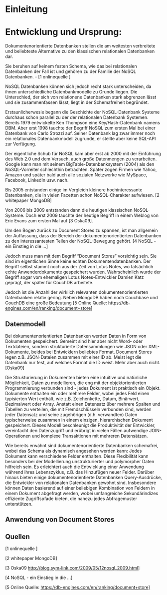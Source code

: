 # Einleitung


# Entwicklung und Ursprung:

Dokumentenorientierte Datenbanken stellen die am weitesten verbreitete und beliebteste Alternative zu den klassischen relationalen Datenbanken dar. 



Sie beruhen auf keinem festen Schema, wie das bei relationalen Datenbanken der Fall ist und gehören zu der Familie der NoSQL Datenbanken. - [1 onlinequelle ]

NoSQL Datenbanken können sich jedoch recht stark unterscheiden, da ihnen unterschiedliche Datenbankmodelle zu Grunde liegen. Die Unterschied, der sich von relationene Datenbanken stark abgrenzen lässt und sie zusammenfassen lässt, liegt in der Schemafreiheit begründet. 

Erstaunlicherwesie begann die Geschichte der NoSQL-Datenbank Systeme durchaus schon parallel zu der der relationalen Datenbank Systemen. Bereits 1979 entwickelte Ken Thompson eine Key/Hash-Datenbank namens DBM. Aber erst 1998 tauchte der Begriff NoSQL zum ersten Mal bei einer Datenbank von Carlo Strozzi auf. Seiner Datenbank lag zwar immer noch ein relationales Datenbankmodell zugrunde, er stellte aber keine SQL-API zur Verfügung.

Der eigentliche Schub für NoSQL kam aber erst ab 2000 mit der Einführung des Web 2.0 und dem Versuch, auch große Datenmengen zu verarbeiten. Google kann man mit seinem BigTable-Datenbanksystem (2004) als den NoSQL-Vorreiter schlechthin betrachten. Später zogen Firmen wie Yahoo, Amazon und später bald auch alle sozialen Netzwerke wie MySpace, Facebook, LinkedIn usw. nach. 

Bis 2005 entstanden einige im Vergleich kleinere hochinteressante Datenbanken, die in vielen Facetten schon NoSQL-Charakter aufwiesen. [2 whitepaper MongoDB]

Von 2006 bis 2009 entstanden dann die heutigen klassischen NoSQL-Systeme. Doch erst 2009 tauchte der heutige Begriff in einem Weblog von Eric Evans zum ersten Mal auf [3 Oska09].  

Um den Bogen zurück zu  Document Stores zu spannen, ist man allgemein der Auffassung, dass der Bereich der dokumentenorientierten Datenbanken zu den interessantesten Teilen der NoSQL-Bewegung gehört. [4 NoSQL - ein Einstieg in die …]

Jedoch muss man mit dem Begriff  “Document Stores” vorsichtig sein. Sie sind im eigentlichen Sinne keine echten Dokumentendatenbanken. Der Begriff selbst stammt noch aus der Zeit von Lotus Notes, wo tatsächlich echte Anwenderdokumente gespeichert wurden. Wahrscheinlich wurde der Begriff sogar vom ehemaligen Lotus Notes-Entwickler Damien Katz geprägt, der später für CouchDB arbeitete.

Jedoch ist die Anzahl der wirklich relevanten dokumentenorientierten Datenbanken relativ gering. Neben MongoDB haben noch Couchbase und CouchDB eine große Bedeutung [5 Online Quelle: https://db-engines.com/en/ranking/document+store]



## Datenmodell

Bei dokumentenorientierten Datenbanken werden Daten in Form von Dokumenten gespeichert. Gemeint sind hier aber nicht Word- oder Textdateien, sondern strukturierte Datensammlungen wie JSON oder XML-Dokumente, beides bei Entwicklern beliebtes Format. Document Stores legen z.B. JSON-Dateien zusammen mit einer ID ab. Meist legt die Datenbank nur fest, auf welches Format die ID weist. Mehr aber auch nicht. [Oska09]

Die Strukturierung in Dokumenten bieten eine intuitive und natürliche Möglichkeit, Daten zu modellieren, die eng mit der objektorientierten Programmierung verbunden sind - jedes Dokument ist praktisch ein Objekt. Dokumente enthalten ein oder mehrere Felder, wobei jedes Feld einen typisierten Wert enthält, wie z.B. Zeichenkette, Datum, Binärwert, Dezimalwert oder Array. Anstatt einen Datensatz über mehrere Spalten und Tabellen zu verteilen, die mit Fremdschlüsseln verbunden sind, werden jeder Datensatz und seine zugehörigen (d.h. verwandten) Daten typischerweise zusammen in einem einzigen, hierarchischen Dokument gespeichert. Dieses Modell beschleunigt die Produktivität der Entwickler, vereinfacht den Datenzugriff und erübrigt in vielen Fällen aufwendige JOIN-Operationen und komplexe Transaktionen mit mehreren Datensätzen.

Wie bereits erwähnt sind dokumentenorientierte Datenbanken schemafrei, wobei das Schema als dynamisch angesehen werden kann: Jedes Dokument kann verschiedene Felder enthalten. Diese Flexibilität kann besonders bei der Modellierung unstrukturierter und polymorpher Daten hilfreich sein. Es erleichtert auch die Entwicklung einer Anwendung während ihres Lebenszyklus, z.B. das Hinzufügen neuer Felder. Darüber hinaus bieten einige dokumentenorientierte Datenbanken Query-Ausdrücke, die Entwickler von relationalen Datenbanken gewohnt sind. Insbesondere können Daten basierend auf einer beliebigen Kombination von Feldern in einem Dokument abgefragt werden, wobei umfangreiche Sekundärindizes effiziente Zugriffspfade bieten, die nahezu jedes Abfragemuster unterstützen.



## Anwendung von Document Stores



## Quellen

[1 onlinequelle ]

[2 whitepaper MongoDB]

[3 Oska09 http://blog.sym-link.com/2009/05/12nosql_2009.html] 

[4 NoSQL - ein Einstieg in die …]

[5 Online Quelle: https://db-engines.com/en/ranking/document+store]


